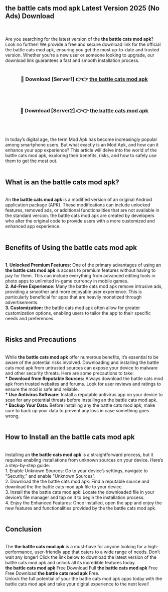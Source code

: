 ## the battle cats mod apk Latest Version 2025 (No Ads) Download
<br><br>
Are you searching for the latest version of the <strong>the battle cats mod apk</strong>? Look no further! We provide a free and secure download link for the official the battle cats mod apk, ensuring you get the most up-to-date and trusted version. Whether you're a new user or someone looking to upgrade, our download link guarantees a fast and smooth installation process.
<br>
<br>
<div align="center">
<h3>🔴 Download [Server1] 👉👉 <a href="https://modyolo.store/the_battle_cats_mod_apk">the battle cats mod apk</a></h3><br>
<br>
<h3>🔴 Download [Server2] 👉👉 <a href="https://modyolo.store/the_battle_cats_mod_apk">the battle cats mod apk</a></h3><br>
</div>
<br>
<br>
In today’s digital age, the term Mod Apk has become increasingly popular among smartphone users. But what exactly is an Mod Apk, and how can it enhance your app experience? This article will delve into the world of the battle cats mod apk, exploring their benefits, risks, and how to safely use them to get the most out.
<br>
<br>
<h2>What is an the battle cats mod apk?</h2>
<br>
An <strong>the battle cats mod apk</strong> is a modified version of an original Android application package (APK). These modifications can include unlocked features, removed ads, or additional functionalities that are not available in the standard version. the battle cats mod apk are created by developers who alter the original code to provide users with a more customized and enhanced app experience.
<br>
<br>
<h2>Benefits of Using the battle cats mod apk</h2>
<br>
<strong> 1. Unlocked Premium Features:</strong> One of the primary advantages of using an <strong>the battle cats mod apk</strong> is access to premium features without having to pay for them. This can include everything from advanced editing tools in photo apps to unlimited in-game currency in mobile games.
<br>
<strong> 2. Ad-Free Experience:</strong> Many the battle cats mod apk remove intrusive ads, providing a smoother and more enjoyable user experience. This is particularly beneficial for apps that are heavily monetized through advertisements.
<br>
<strong> 3. Customization:</strong> the battle cats mod apk often allow for greater customization options, enabling users to tailor the app to their specific needs and preferences.
<br>
<br>
<h2>Risks and Precautions</h2>
<br>
While <strong>the battle cats mod apk</strong> offer numerous benefits, it’s essential to be aware of the potential risks involved. Downloading and installing the battle cats mod apk from untrusted sources can expose your device to malware and other security threats. Here are some precautions to take:
<br>
<strong> * Download from Reputable Sources:</strong> Always download the battle cats mod apk from trusted websites and forums. Look for user reviews and ratings to ensure the mod is safe and reliable.
<br>
<strong> * Use Antivirus Software:</strong> Install a reputable antivirus app on your device to scan for any potential threats before installing an the battle cats mod apk.
<br>
<strong> * Backup Your Data:</strong> Before installing any the battle cats mod apk, make sure to back up your data to prevent any loss in case something goes wrong.
<br>
<br>
<h2>How to Install an the battle cats mod apk</h2>
<br>
Installing an <strong>the battle cats mod apk</strong> is a straightforward process, but it requires enabling installations from unknown sources on your device. Here’s a step-by-step guide:
<br>
 1. Enable Unknown Sources: Go to your device’s settings, navigate to "Security," and enable "Unknown Sources".
<br>
 2. Download the the battle cats mod apk: Find a reputable source and download the the battle cats mod apk file to your device.
<br>
 3. Install the the battle cats mod apk: Locate the downloaded file in your device’s file manager and tap on it to begin the installation process.
<br>
 4. Enjoy the Enhanced Features: Once installed, open the app and enjoy the new features and functionalities provided by the the battle cats mod apk.
<br>
<br>
<h2><strong>Conclusion</strong></h2>
<br>
The <strong>the battle cats mod apk</strong> is a must-have for anyone looking for a high-performance, user-friendly app that caters to a wide range of needs. Don’t wait any longer! Click the link below to download the latest version of the battle cats mod apk and unlock all its incredible features today.
<br>
<strong>the battle cats mod apk</strong> Free Download Full <strong>the battle cats mod apk</strong> Free Free Download <strong>the battle cats mod apk</strong> Free.
<br>
Unlock the full potential of your the battle cats mod apk apps today with the battle cats mod apk and take your digital experience to the next level!

